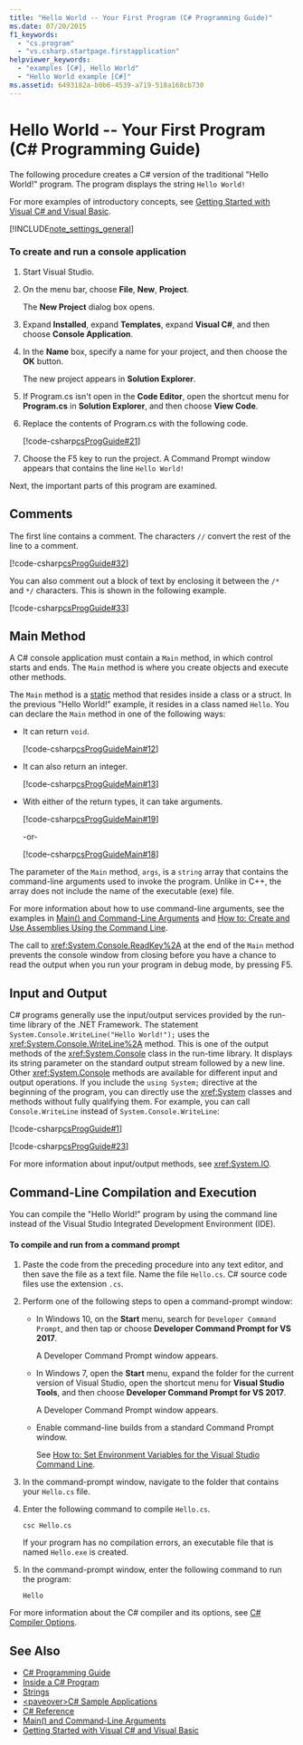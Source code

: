 ```yaml
---
title: "Hello World -- Your First Program (C# Programming Guide)"
ms.date: 07/20/2015
f1_keywords: 
  - "cs.program"
  - "vs.csharp.startpage.firstapplication"
helpviewer_keywords: 
  - "examples [C#], Hello World"
  - "Hello World example [C#]"
ms.assetid: 6493182a-b0b6-4539-a719-518a168cb730
---
```

# Hello World -- Your First Program (C# Programming Guide)
The following procedure creates a C# version of the traditional "Hello World!" program. The program displays the string `Hello World!`  
  
 For more examples of introductory concepts, see [Getting Started with Visual C# and Visual Basic](/visualstudio/ide/getting-started-with-visual-csharp-and-visual-basic).  
  
[!INCLUDE[note_settings_general](~/includes/note-settings-general-md.md)]  
  
### To create and run a console application  
  
1.  Start Visual Studio.  
  
2.  On the menu bar, choose **File**, **New**, **Project**.  
  
     The **New Project** dialog box opens.  
  
3.  Expand **Installed**, expand **Templates**, expand **Visual C#**, and then choose **Console Application**.  
  
4.  In the **Name** box, specify a name for your project, and then choose the **OK** button.  
  
     The new project appears in **Solution Explorer**.  
  
5.  If Program.cs isn't open in the **Code Editor**, open the shortcut menu for **Program.cs** in **Solution Explorer**, and then choose **View Code**.  
  
6.  Replace the contents of Program.cs with the following code.  
  
     [!code-csharp[csProgGuide#21](../../../csharp/programming-guide/inside-a-program/codesnippet/CSharp/hello-world-your-first-program_1.cs)]  
  
7.  Choose the F5 key to run the project. A Command Prompt window appears that contains the line `Hello World!`  
  
 Next, the important parts of this program are examined.  
  
## Comments  
 The first line contains a comment. The characters `//` convert the rest of the line to a comment.  
  
 [!code-csharp[csProgGuide#32](../../../csharp/programming-guide/inside-a-program/codesnippet/CSharp/hello-world-your-first-program_2.cs)]  
  
 You can also comment out a block of text by enclosing it between the `/*` and `*/` characters. This is shown in the following example.  
  
 [!code-csharp[csProgGuide#33](../../../csharp/programming-guide/inside-a-program/codesnippet/CSharp/hello-world-your-first-program_3.cs)]  
  
## Main Method  
 A C# console application must contain a `Main` method, in which control starts and ends. The `Main` method is where you create objects and execute other methods.  
  
 The `Main` method is a [static](../../../csharp/language-reference/keywords/static.md) method that resides inside a class or a struct. In the previous "Hello World!" example, it resides in a class named `Hello`. You can declare the `Main` method in one of the following ways:  
  
-   It can return `void`.  
  
     [!code-csharp[csProgGuideMain#12](../../../csharp/programming-guide/inside-a-program/codesnippet/CSharp/hello-world-your-first-program_4.cs)]  
  
-   It can also return an integer.  
  
     [!code-csharp[csProgGuideMain#13](../../../csharp/programming-guide/inside-a-program/codesnippet/CSharp/hello-world-your-first-program_5.cs)]  
  
-   With either of the return types, it can take arguments.  
  
     [!code-csharp[csProgGuideMain#19](../../../csharp/programming-guide/inside-a-program/codesnippet/CSharp/hello-world-your-first-program_6.cs)]  
  
     -or-  
  
     [!code-csharp[csProgGuideMain#18](../../../csharp/programming-guide/inside-a-program/codesnippet/CSharp/hello-world-your-first-program_7.cs)]  
  
 The parameter of the `Main` method, `args`, is a `string` array that contains the command-line arguments used to invoke the program. Unlike in C++, the array does not include the name of the executable (exe) file.  
  
 For more information about how to use command-line arguments, see the examples in [Main() and Command-Line Arguments](../../../csharp/programming-guide/main-and-command-args/index.md) and [How to: Create and Use Assemblies Using the Command Line](../../../csharp/programming-guide/concepts/assemblies-gac/how-to-create-and-use-assemblies-using-the-command-line.md).  
  
 The call to <xref:System.Console.ReadKey%2A> at the end of the `Main` method prevents the console window from closing before you have a chance to read the output when you run your program in debug mode, by pressing F5.  
  
## Input and Output  
 C# programs generally use the input/output services provided by the run-time library of the .NET Framework. The statement `System.Console.WriteLine("Hello World!");` uses the <xref:System.Console.WriteLine%2A> method. This is one of the output methods of the <xref:System.Console> class in the run-time library. It displays its string parameter on the standard output stream followed by a new line. Other <xref:System.Console> methods are available for different input and output operations. If you include the `using System;` directive at the beginning of the program, you can directly use the <xref:System> classes and methods without fully qualifying them. For example, you can call `Console.WriteLine` instead of `System.Console.WriteLine`:  
  
 [!code-csharp[csProgGuide#1](../../../csharp/programming-guide/inside-a-program/codesnippet/CSharp/hello-world-your-first-program_8.cs)]  
  
 [!code-csharp[csProgGuide#23](../../../csharp/programming-guide/inside-a-program/codesnippet/CSharp/hello-world-your-first-program_9.cs)]  
  
 For more information about input/output methods, see <xref:System.IO>.  
  
## Command-Line Compilation and Execution  
 You can compile the "Hello World!" program by using the command line instead of the Visual Studio Integrated Development Environment (IDE).  
  
#### To compile and run from a command prompt  
  
1.  Paste the code from the preceding procedure into any text editor, and then save the file as a text file. Name the file `Hello.cs`. C# source code files use the extension `.cs`.  
  
2.  Perform one of the following steps to open a command-prompt window:  
  
    -   In Windows 10, on the **Start** menu, search for `Developer Command Prompt`, and then tap or choose **Developer Command Prompt for VS 2017**.  
  
         A Developer Command Prompt window appears.  
  
    -   In Windows 7, open the **Start** menu, expand the folder for the current version of Visual Studio, open the shortcut menu for **Visual Studio Tools**, and then choose **Developer Command Prompt for VS 2017**.  
  
         A Developer Command Prompt window appears.  
  
    -   Enable command-line builds from a standard Command Prompt window.  
  
         See [How to: Set Environment Variables for the Visual Studio Command Line](../../../csharp/language-reference/compiler-options/how-to-set-environment-variables-for-the-visual-studio-command-line.md).  
  
3.  In the command-prompt window, navigate to the folder that contains your `Hello.cs` file.  
  
4.  Enter the following command to compile `Hello.cs`.  
  
     `csc Hello.cs`  
  
     If your program has no compilation errors, an executable file that is named `Hello.exe` is created.  
  
5.  In the command-prompt window, enter the following command to run the program:  
  
     `Hello`  
  
 For more information about the C# compiler and its options, see [C# Compiler Options](../../../csharp/language-reference/compiler-options/index.md).
  
## See Also

- [C# Programming Guide](../../../csharp/programming-guide/index.md)  
- [Inside a C# Program](../../../csharp/programming-guide/inside-a-program/index.md)  
- [Strings](../../../csharp/programming-guide/strings/index.md)  
- [\<paveover>C# Sample Applications](https://msdn.microsoft.com/library/9a9d7aaa-51d3-4224-b564-95409b0f3e15)  
- [C# Reference](../../../csharp/language-reference/index.md)  
- [Main() and Command-Line Arguments](../../../csharp/programming-guide/main-and-command-args/index.md)  
- [Getting Started with Visual C# and Visual Basic](/visualstudio/ide/getting-started-with-visual-csharp-and-visual-basic)
